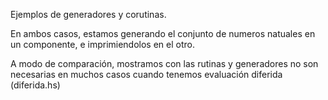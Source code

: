 Ejemplos de generadores y corutinas. 

En ambos casos, estamos generando el conjunto de numeros natuales en un componente, e imprimiendolos en el otro. 

A modo de comparación, mostramos con las rutinas y generadores no son necesarias en muchos casos cuando tenemos evaluación diferida (diferida.hs)
